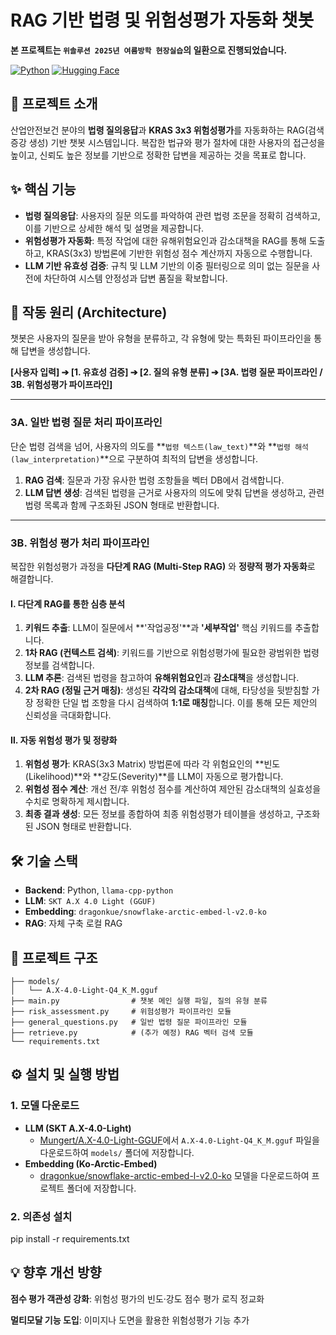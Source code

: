 # RAG 기반 법령 및 위험성평가 자동화 챗봇

**본 프로젝트는 `위솔루션 2025년 여름방학 현장실습`의 일환으로 진행되었습니다.**

[![Python](https://img.shields.io/badge/Python-3.10+-blue?style=for-the-badge&logo=python)](https://www.python.org/)
[![Hugging Face](https://img.shields.io/badge/🤗%20Hugging%20Face-Models-ffc83d?style=for-the-badge)](https://huggingface.co/)

## 🌟 프로젝트 소개

산업안전보건 분야의 **법령 질의응답**과 **KRAS 3x3 위험성평가**를 자동화하는 RAG(검색 증강 생성) 기반 챗봇 시스템입니다. 복잡한 법규와 평가 절차에 대한 사용자의 접근성을 높이고, 신뢰도 높은 정보를 기반으로 정확한 답변을 제공하는 것을 목표로 합니다.

## ✨ 핵심 기능

* **법령 질의응답**: 사용자의 질문 의도를 파악하여 관련 법령 조문을 정확히 검색하고, 이를 기반으로 상세한 해석 및 설명을 제공합니다.
* **위험성평가 자동화**: 특정 작업에 대한 유해위험요인과 감소대책을 RAG를 통해 도출하고, KRAS(3x3) 방법론에 기반한 위험성 점수 계산까지 자동으로 수행합니다.
* **LLM 기반 유효성 검증**: 규칙 및 LLM 기반의 이중 필터링으로 의미 없는 질문을 사전에 차단하여 시스템 안정성과 답변 품질을 확보합니다.

## 🚀 작동 원리 (Architecture)

챗봇은 사용자의 질문을 받아 유형을 분류하고, 각 유형에 맞는 특화된 파이프라인을 통해 답변을 생성합니다.

**[사용자 입력] ➔ [1. 유효성 검증] ➔ [2. 질의 유형 분류] ➔ [3A. 법령 질문 파이프라인 / 3B. 위험성평가 파이프라인]**

---

### **3A. 일반 법령 질문 처리 파이프라인**

단순 법령 검색을 넘어, 사용자의 의도를 **`법령 텍스트(law_text)`**와 **`법령 해석(law_interpretation)`**으로 구분하여 최적의 답변을 생성합니다.

1.  **RAG 검색**: 질문과 가장 유사한 법령 조항들을 벡터 DB에서 검색합니다.
2.  **LLM 답변 생성**: 검색된 법령을 근거로 사용자의 의도에 맞춰 답변을 생성하고, 관련 법령 목록과 함께 구조화된 JSON 형태로 반환합니다.

---

### **3B. 위험성 평가 처리 파이프라인**

복잡한 위험성평가 과정을 **다단계 RAG (Multi-Step RAG)** 와 **정량적 평가 자동화**로 해결합니다.

#### Ⅰ. 다단계 RAG를 통한 심층 분석

1.  **키워드 추출**: LLM이 질문에서 **'작업공정'**과 **'세부작업'** 핵심 키워드를 추출합니다.
2.  **1차 RAG (컨텍스트 검색)**: 키워드를 기반으로 위험성평가에 필요한 광범위한 법령 정보를 검색합니다.
3.  **LLM 추론**: 검색된 법령을 참고하여 **유해위험요인**과 **감소대책**을 생성합니다.
4.  **2차 RAG (정밀 근거 매칭)**: 생성된 **각각의 감소대책**에 대해, 타당성을 뒷받침할 가장 정확한 단일 법 조항을 다시 검색하여 **1:1로 매칭**합니다. 이를 통해 모든 제안의 신뢰성을 극대화합니다.

#### Ⅱ. 자동 위험성 평가 및 정량화

1.  **위험성 평가**: KRAS(3x3 Matrix) 방법론에 따라 각 위험요인의 **빈도(Likelihood)**와 **강도(Severity)**를 LLM이 자동으로 평가합니다.
2.  **위험성 점수 계산**: 개선 전/후 위험성 점수를 계산하여 제안된 감소대책의 실효성을 수치로 명확하게 제시합니다.
3.  **최종 결과 생성**: 모든 정보를 종합하여 최종 위험성평가 테이블을 생성하고, 구조화된 JSON 형태로 반환합니다.

## 🛠️ 기술 스택

* **Backend**: Python, `llama-cpp-python`
* **LLM**: `SKT A.X 4.0 Light (GGUF)`
* **Embedding**: `dragonkue/snowflake-arctic-embed-l-v2.0-ko`
* **RAG**: 자체 구축 로컬 RAG

## 📂 프로젝트 구조
```
├── models/
│   └── A.X-4.0-Light-Q4_K_M.gguf
├── main.py                # 챗봇 메인 실행 파일, 질의 유형 분류
├── risk_assessment.py     # 위험성평가 파이프라인 모듈
├── general_questions.py   # 일반 법령 질문 파이프라인 모듈
├── retrieve.py            # (추가 예정) RAG 벡터 검색 모듈
└── requirements.txt
```

## ⚙️ 설치 및 실행 방법

### 1. 모델 다운로드

* **LLM (SKT A.X-4.0-Light)**
    * [Mungert/A.X-4.0-Light-GGUF](https://huggingface.co/Mungert/A.X-4.0-Light-GGUF)에서 `A.X-4.0-Light-Q4_K_M.gguf` 파일을 다운로드하여 `models/` 폴더에 저장합니다.
* **Embedding (Ko-Arctic-Embed)**
    * [dragonkue/snowflake-arctic-embed-l-v2.0-ko](https://huggingface.co/dragonkue/snowflake-arctic-embed-l-v2.0-ko) 모델을 다운로드하여 프로젝트 폴더에 저장합니다.

### 2. 의존성 설치
pip install -r requirements.txt

## 💡 향후 개선 방향

**점수 평가 객관성 강화**: 위험성 평가의 빈도·강도 점수 평가 로직 정교화

**멀티모달 기능 도입**: 이미지나 도면을 활용한 위험성평가 기능 추가
